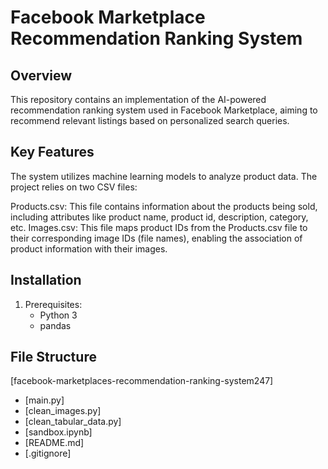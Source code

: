# Facebook Marketplace Recommendation Ranking System

## Overview

This repository contains an implementation of the AI-powered recommendation ranking system used in Facebook Marketplace, aiming to recommend relevant listings based on personalized search queries.

## Key Features

The system utilizes machine learning models to analyze product data.
The project relies on two CSV files:

Products.csv: This file contains information about the products being sold, including attributes like product name, product id, description, category, etc.
Images.csv: This file maps product IDs from the Products.csv file to their corresponding image IDs (file names), enabling the association of product information with their images.

## Installation

1. Prerequisites:
    - Python 3
    - pandas


## File Structure

[facebook-marketplaces-recommendation-ranking-system247]

- [main.py]
- [clean_images.py]
- [clean_tabular_data.py]
- [sandbox.ipynb]
- [README.md]
- [.gitignore]
